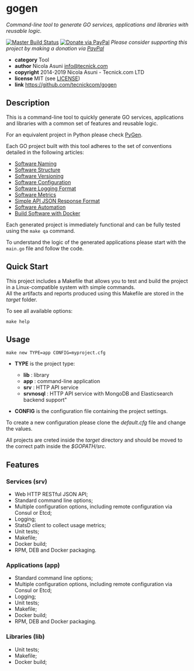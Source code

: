 # gogen

*Command-line tool to generate GO services, applications and libraries with reusable logic.*

[![Master Build Status](https://secure.travis-ci.org/tecnickcom/gogen.png?branch=master)](https://travis-ci.org/tecnickcom/gogen?branch=master)
[![Donate via PayPal](https://img.shields.io/badge/donate-paypal-87ceeb.svg)](https://www.paypal.com/cgi-bin/webscr?cmd=_donations&currency_code=GBP&business=paypal@tecnick.com&item_name=donation%20for%20gogen%20project)
*Please consider supporting this project by making a donation via [PayPal](https://www.paypal.com/cgi-bin/webscr?cmd=_donations&currency_code=GBP&business=paypal@tecnick.com&item_name=donation%20for%20gogen%20project)*

* **category**    Tool
* **author**      Nicola Asuni <info@tecnick.com>
* **copyright**   2014-2019 Nicola Asuni - Tecnick.com LTD
* **license**     MIT (see [LICENSE](LICENSE))
* **link**        https://github.com/tecnickcom/gogen


## Description

This is a command-line tool to quickly generate GO services, applications and libraries with a common set of features and reusable logic.

For an equivalent project in Python please check [PyGen](https://github.com/tecnickcom/pygen).

Each GO project built with this tool adheres to the set of conventions detailed in the following articles:

* [Software Naming](https://technick.net/guides/software/software_naming)
* [Software Structure](https://technick.net/guides/software/software_structure)
* [Software Versioning](https://technick.net/guides/software/software_versioning)
* [Software Configuration](https://technick.net/guides/software/software_configuration)
* [Software Logging Format](https://technick.net/guides/software/software_logging_format)
* [Software Metrics](https://technick.net/guides/software/software_metrics)
* [Simple API JSON Response Format](https://technick.net/guides/software/software_json_api_format)
* [Software Automation](https://technick.net/guides/software/software_automation)
* [Build Software with Docker](https://technick.net/guides/software/software_docker_build)

Each generated project is immediately functional and can be fully tested using the ```make qa``` command.

To understand the logic of the generated applications please start with the ```main.go``` file and follow the code.


## Quick Start

This project includes a Makefile that allows you to test and build the project in a Linux-compatible system with simple commands.  
All the artifacts and reports produced using this Makefile are stored in the *target* folder.  

To see all available options:
```
make help
```


## Usage

```
make new TYPE=app CONFIG=myproject.cfg
```

* **TYPE** is the project type:
    * **lib**       :  library
    * **app**       :  command-line application
    * **srv**       :  HTTP API service
    * **srvnosql**  :  HTTP API service with MongoDB and Elasticsearch backend support"

* **CONFIG** is the configuration file containing the project settings.

To create a new configuration please clone the *default.cfg* file and change the values.

All projects are creted inside the *target* directory and should be moved to the correct path inside the *$GOPATH/src*.


## Features

### Services (srv)

* Web HTTP RESTful JSON API;
* Standard command line options;
* Multiple configuration options, including remote configuration via Consul or Etcd;
* Logging;
* StatsD client to collect usage metrics;
* Unit tests;
* Makefile;
* Docker build;
* RPM, DEB and Docker packaging.

### Applications (app)

* Standard command line options;
* Multiple configuration options, including remote configuration via Consul or Etcd;
* Logging;
* Unit tests;
* Makefile;
* Docker build;
* RPM, DEB and Docker packaging.

### Libraries (lib)

* Unit tests;
* Makefile;
* Docker build;
